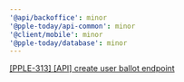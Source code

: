 ```yaml
---
'@api/backoffice': minor
'@pple-today/api-common': minor
'@client/mobile': minor
'@pple-today/database': minor
---
```


[[PPLE-313] [API] create user ballot endpoint](https://linear.app/snts/issue/PPLE-313/api-create-user-ballot-endpoint)
